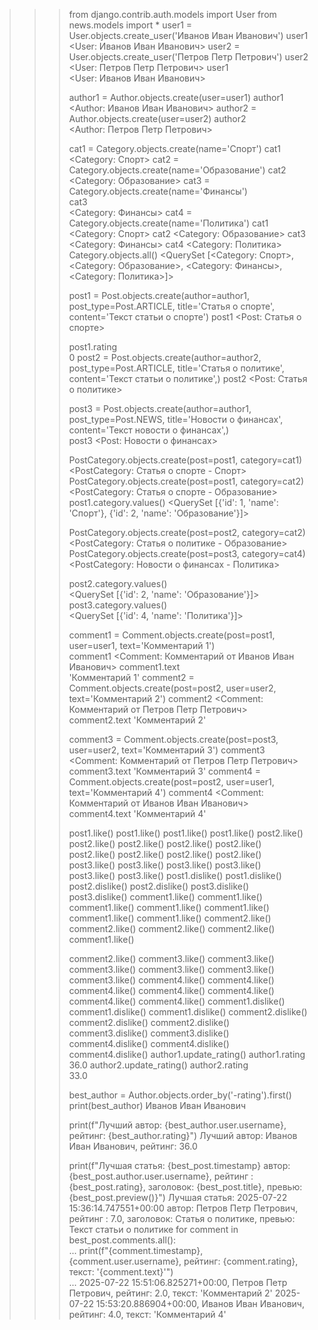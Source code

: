 >>> from django.contrib.auth.models import User
>>> from news.models import *
>>> user1 = User.objects.create_user('Иванов Иван Иванович')
>>> user1                                                   
<User: Иванов Иван Иванович>
>>> user2 = User.objects.create_user('Петров Петр Петрович')
>>> user2
<User: Петров Петр Петрович>
>>> user1                                                    
<User: Иванов Иван Иванович>
>>>
>>>
>>> author1 = Author.objects.create(user=user1)
>>> author1                                    
<Author: Иванов Иван Иванович>
>>> author2 = Author.objects.create(user=user2) 
>>> author2                                    
<Author: Петров Петр Петрович>
>>>
>>>
>>>
>>> cat1 = Category.objects.create(name='Спорт') 
>>> cat1
<Category: Спорт>
>>> cat2 = Category.objects.create(name='Образование') 
>>> cat2                                              
<Category: Образование>
>>> cat3 = Category.objects.create(name='Финансы')     
>>> cat3                                          
<Category: Финансы>
>>> cat4 = Category.objects.create(name='Политика') 
>>> cat1                                           
<Category: Спорт>
>>> cat2
<Category: Образование>
>>> cat3 
<Category: Финансы>
>>> cat4
<Category: Политика>
>>> Category.objects.all() 
<QuerySet [<Category: Спорт>, <Category: Образование>, <Category: Финансы>, <Category: Политика>]>
>>>
>>>
>>> post1 = Post.objects.create(author=author1, post_type=Post.ARTICLE, title='Статья о спорте', content='Текст статьи о спорте')
>>> post1
<Post: Статья о спорте>
>>>
>>> post1.rating     
0
>>> post2 = Post.objects.create(author=author2, post_type=Post.ARTICLE, title='Статья о политике', content='Текст статьи о политике',) 
>>> post2
<Post: Статья о политике>
>>>
>>>
>>>
>>> post3 = Post.objects.create(author=author1, post_type=Post.NEWS, title='Новости о финансах', content='Текст новости о финансах',)  
>>> post3
<Post: Новости о финансах>
>>>
>>>
>>>
>>> PostCategory.objects.create(post=post1, category=cat1) 
<PostCategory: Статья о спорте - Спорт>
>>> PostCategory.objects.create(post=post1, category=cat2) 
<PostCategory: Статья о спорте - Образование>
>>> post1.category.values()
<QuerySet [{'id': 1, 'name': 'Спорт'}, {'id': 2, 'name': 'Образование'}]>
>>>
>>>
>>>
>>> PostCategory.objects.create(post=post2, category=cat2) 
<PostCategory: Статья о политике - Образование>
>>> PostCategory.objects.create(post=post3, category=cat4) 
<PostCategory: Новости о финансах - Политика>
>>>
>>>
>>>
>>> post2.category.values()                                
<QuerySet [{'id': 2, 'name': 'Образование'}]>
>>> post3.category.values()                                
<QuerySet [{'id': 4, 'name': 'Политика'}]>
>>>
>>>
>>> comment1 = Comment.objects.create(post=post1, user=user1, text='Комментарий 1')        
>>> comment1
<Comment: Комментарий от Иванов Иван Иванович>
>>> comment1.text                  
'Комментарий 1'
>>> comment2 = Comment.objects.create(post=post2, user=user2, text='Комментарий 2') 
>>> comment2
<Comment: Комментарий от Петров Петр Петрович>
>>> comment2.text
'Комментарий 2'
>>>
>>> comment3 = Comment.objects.create(post=post3, user=user2, text='Комментарий 3') 
>>> comment3
<Comment: Комментарий от Петров Петр Петрович>
>>> comment3.text
'Комментарий 3'
>>> comment4 = Comment.objects.create(post=post2, user=user1, text='Комментарий 4') 
>>> comment4
<Comment: Комментарий от Иванов Иван Иванович>
>>> comment4.text
'Комментарий 4'
>>>
>>> post1.like()
>>> post1.like()
>>> post1.like()
>>> post1.like()
>>> post2.like() 
>>> post2.like()
>>> post2.like()
>>> post2.like()
>>> post2.like()
>>> post2.like()
>>> post2.like()
>>> post2.like()
>>> post2.like()
>>> post3.like() 
>>> post3.like()
>>> post3.like()
>>> post3.like()
>>> post3.like()
>>> post3.like()
>>> post1.dislike() 
>>> post1.dislike()
>>> post2.dislike() 
>>> post2.dislike()
>>> post3.dislike() 
>>> post3.dislike()
>>> comment1.like()
>>> comment1.like()
>>> comment1.like()
>>> comment1.like()
>>> comment1.like()
>>> comment1.like()
>>> comment1.like()
>>> comment2.like() 
>>> comment2.like()
>>> comment2.like()
>>> comment2.like()
>>> comment1.like() 
>>>
>>> comment2.like() 
>>> comment3.like()
>>> comment3.like()
>>> comment3.like()
>>> comment3.like()
>>> comment3.like()
>>> comment3.like()
>>> comment4.like() 
>>> comment4.like()
>>> comment4.like()
>>> comment4.like()
>>> comment4.like()
>>> comment4.like()
>>> comment4.like()
>>> comment1.dislike() 
>>> comment1.dislike()
>>> comment1.dislike()
>>> comment2.dislike() 
>>> comment2.dislike()
>>> comment2.dislike()
>>> comment3.dislike() 
>>> comment3.dislike()
>>> comment4.dislike() 
>>> comment4.dislike()
>>> comment4.dislike()
>>> author1.update_rating()
>>> author1.rating         
36.0
>>> author2.update_rating() 
>>> author2.rating          
33.0
>>>
>>> best_author = Author.objects.order_by('-rating').first()
>>> print(best_author)
Иванов Иван Иванович
>>>
>>> print(f"Лучший автор: {best_author.user.username}, рейтинг: {best_author.rating}")
Лучший автор: Иванов Иван Иванович, рейтинг: 36.0
>>>
>>> print(f"Лучшая статья: {best_post.timestamp} автор: {best_post.author.user.username}, рейтинг : {best_post.rating}, заголовок: {best_post.title}, превью: {best_post.preview()}")
Лучшая статья: 2025-07-22 15:36:14.747551+00:00 автор: Петров Петр Петрович, рейтинг : 7.0, заголовок: Статья о политике, превью: Текст статьи о политике
>>> for comment in best_post.comments.all():                                                                 
...     print(f"{comment.timestamp}, {comment.user.username}, рейтинг: {comment.rating}, текст: '{comment.text}'")        
...
2025-07-22 15:51:06.825271+00:00, Петров Петр Петрович, рейтинг: 2.0, текст: 'Комментарий 2'
2025-07-22 15:53:20.886904+00:00, Иванов Иван Иванович, рейтинг: 4.0, текст: 'Комментарий 4'




